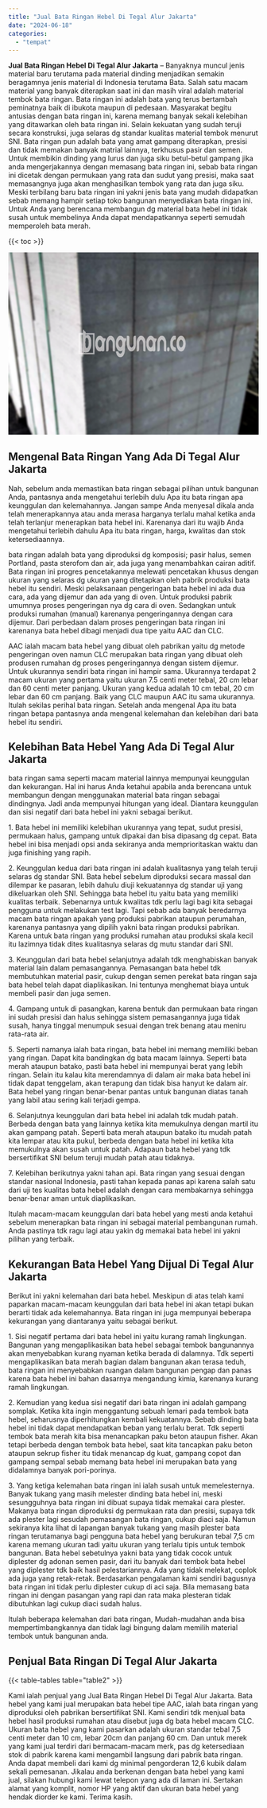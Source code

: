 ```yaml
---
title: "Jual Bata Ringan Hebel Di Tegal Alur Jakarta"
date: "2024-06-18"
categories: 
  - "tempat"
---
```


**Jual Bata Ringan Hebel Di Tegal Alur Jakarta** – Banyaknya muncul jenis material baru terutama pada material dinding menjadikan semakin beragamnya jenis material di Indonesia terutama Bata. Salah satu macam material yang banyak diterapkan saat ini dan masih viral adalah material tembok bata ringan. Bata ringan ini adalah bata yang terus bertambah peminatnya baik di ibukota maupun di pedesaan. Masyarakat begitu antusias dengan bata ringan ini, karena memang banyak sekali kelebihan yang ditawarkan oleh bata ringan ini. Selain kekuatan yang sudah teruji secara konstruksi, juga selaras dg standar kualitas material tembok menurut SNI. Bata ringan pun adalah bata yang amat gampang diterapkan, presisi dan tidak memakan banyak matrial lainnya, terkhusus pasir dan semen. Untuk membikin dinding yang lurus dan juga siku betul-betul gampang jika anda mengerjakannya dengan memasang bata ringan ini, sebab bata ringan ini dicetak dengan permukaan yang rata dan sudut yang presisi, maka saat memasangnya juga akan menghasilkan tembok yang rata dan juga siku. Meski terbilang baru bata ringan ini yakni jenis bata yang mudah didapatkan sebab memang hampir setiap toko bangunan menyediakan bata ringan ini. Untuk Anda yang berencana membangun dg material bata hebel ini tidak susah untuk membelinya Anda dapat mendapatkannya seperti semudah memperoleh bata merah.

{{< toc >}}

![Jual Bata Ringan Hebel Di Tegal Alur Jakarta](/images/jual-hebel-murah-14.png)

## Mengenal Bata Ringan Yang Ada Di Tegal Alur Jakarta

Nah, sebelum anda memastikan bata ringan sebagai pilihan untuk bangunan Anda, pantasnya anda mengetahui terlebih dulu Apa itu bata ringan apa keunggulan dan kelemahannya. Jangan sampe Anda menyesal dikala anda telah menerapkannya atau anda merasa harganya terlalu mahal ketika anda telah terlanjur menerapkan bata hebel ini. Karenanya dari itu wajib Anda mengetahui terlebih dahulu Apa itu bata ringan, harga, kwalitas dan stok ketersediaannya.

bata ringan adalah bata yang diproduksi dg komposisi; pasir halus, semen Portland, pasta sterofom dan air, ada juga yang menambahkan cairan aditif. Bata ringan ini progres pencetakannya melewati pencetakan khusus dengan ukuran yang selaras dg ukuran yang ditetapkan oleh pabrik produksi bata hebel itu sendiri. Meski pelaksanaan pengeringan bata hebel ini ada dua cara, ada yang dijemur dan ada yang di oven. Untuk produksi pabrik umumnya proses pengeringan nya dg cara di oven. Sedangkan untuk produksi rumahan (manual) karenanya pengeringannya dengan cara dijemur. Dari perbedaan dalam proses pengeringan bata ringan ini karenanya bata hebel dibagi menjadi dua tipe yaitu AAC dan CLC.

AAC ialah macam bata hebel yang dibuat oleh pabrikan yaitu dg metode pengeringan oven namun CLC merupakan bata ringan yang dibuat oleh produsen rumahan dg proses pengeringannya dengan sistem dijemur. Untuk ukurannya sendiri bata ringan ini hampir sama. Ukurannya terdapat 2 macam ukuran yang pertama yaitu ukuran 7.5 centi meter tebal, 20 cm lebar dan 60 centi meter panjang. Ukuran yang kedua adalah 10 cm tebal, 20 cm lebar dan 60 cm panjang. Baik yang CLC maupun AAC itu sama ukurannya. Itulah sekilas perihal bata ringan. Setelah anda mengenal Apa itu bata ringan betapa pantasnya anda mengenal kelemahan dan kelebihan dari bata hebel itu sendiri.

## Kelebihan Bata Hebel Yang Ada Di Tegal Alur Jakarta

bata ringan sama seperti macam material lainnya mempunyai keunggulan dan kekurangan. Hal ini harus Anda ketahui apabila anda berencana untuk membangun dengan menggunakan material bata ringan sebagai dindingnya. Jadi anda mempunyai hitungan yang ideal. Diantara keunggulan dan sisi negatif dari bata hebel ini yakni sebagai berikut.

1\. Bata hebel ini memiliki kelebihan ukurannya yang tepat, sudut presisi, permukaan halus, gampang untuk dipakai dan bisa dipasang dg cepat. Bata hebel ini bisa menjadi opsi anda sekiranya anda memprioritaskan waktu dan juga finishing yang rapih.

2\. Keunggulan kedua dari bata ringan ini adalah kualitasnya yang telah teruji selaras dg standar SNI. Bata hebel sebelum diproduksi secara massal dan dilempar ke pasaran, lebih dahulu diuji kekuatannya dg standar uji yang dikeluarkan oleh SNI. Sehingga bata hebel itu yaitu bata yang memiliki kualitas terbaik. Sebenarnya untuk kwalitas tdk perlu lagi bagi kita sebagai pengguna untuk melakukan test lagi. Tapi sebab ada banyak beredarnya macam bata ringan apakah yang produksi pabrikan ataupun perumahan, karenanya pantasnya yang dipilih yakni bata ringan produksi pabrikan. Karena untuk bata ringan yang produksi rumahan atau produksi skala kecil itu lazimnya tidak dites kualitasnya selaras dg mutu standar dari SNI.

3\. Keunggulan dari bata hebel selanjutnya adalah tdk menghabiskan banyak material lain dalam pemasangannya. Pemasangan bata hebel tdk membutuhkan material pasir, cukup dengan semen perekat bata ringan saja bata hebel telah dapat diaplikasikan. Ini tentunya menghemat biaya untuk membeli pasir dan juga semen.

4\. Gampang untuk di pasangkan, karena bentuk dan permukaan bata ringan ini sudah presisi dan halus sehingga sistem pemasangannya juga tidak susah, hanya tinggal menumpuk sesuai dengan trek benang atau meniru rata-rata air.

5\. Seperti namanya ialah bata ringan, bata hebel ini memang memiliki beban yang ringan. Dapat kita bandingkan dg bata macam lainnya. Seperti bata merah ataupun batako, pasti bata hebel ini mempunyai berat yang lebih ringan. Selain itu kalau kita merendamnya di dalam air maka bata hebel ini tidak dapat tenggelam, akan terapung dan tidak bisa hanyut ke dalam air. Bata hebel yang ringan benar-benar pantas untuk bangunan diatas tanah yang labil atau sering kali terjadi gempa.

6\. Selanjutnya keunggulan dari bata hebel ini adalah tdk mudah patah. Berbeda dengan bata yang lainnya ketika kita memukulnya dengan martil itu akan gampang patah. Seperti bata merah ataupun batako itu mudah patah kita lempar atau kita pukul, berbeda dengan bata hebel ini ketika kita memukulnya akan susah untuk patah. Adapaun bata hebel yang tdk bersertifikat SNI belum teruji mudah patah atau tidaknya.

7\. Kelebihan berikutnya yakni tahan api. Bata ringan yang sesuai dengan standar nasional Indonesia, pasti tahan kepada panas api karena salah satu dari uji tes kualitas bata hebel adalah dengan cara membakarnya sehingga benar-benar aman untuk diaplikasikan.

Itulah macam-macam keunggulan dari bata hebel yang mesti anda ketahui sebelum menerapkan bata ringan ini sebagai material pembangunan rumah. Anda pastinya tdk ragu lagi atau yakin dg memakai bata hebel ini yakni pilihan yang terbaik.

## Kekurangan Bata Hebel Yang Dijual Di Tegal Alur Jakarta

Berikut ini yakni kelemahan dari bata hebel. Meskipun di atas telah kami paparkan macam-macam keunggulan dari bata hebel ini akan tetapi bukan berarti tidak ada kelemahannya. Bata ringan ini juga mempunyai beberapa kekurangan yang diantaranya yaitu sebagai berikut.

1\. Sisi negatif pertama dari bata hebel ini yaitu kurang ramah lingkungan. Bangunan yang mengaplikasikan bata hebel sebagai tembok bangunannya akan menyebabkan kurang nyaman ketika berada di dalamnya. Tdk seperti mengaplikasikan bata merah bagian dalam bangunan akan terasa teduh, bata ringan ini menyebabkan ruangan dalam bangunan pengap dan panas karena bata hebel ini bahan dasarnya mengandung kimia, karenanya kurang ramah lingkungan.

2\. Kemudian yang kedua sisi negatif dari bata ringan ini adalah gampang somplak. Ketika kita ingin menggantung sebuah lemari pada tembok bata hebel, seharusnya diperhitungkan kembali kekuatannya. Sebab dinding bata hebel ini tidak dapat mendapatkan beban yang terlalu berat. Tdk seperti tembok bata merah kita bisa menancapkan paku beton ataupun fisher. Akan tetapi berbeda dengan tembok bata hebel, saat kita tancapkan paku beton ataupun sekrup fisher itu tidak menancap dg kuat, gampang copot dan gampang sempal sebab memang bata hebel ini merupakan bata yang didalamnya banyak pori-porinya.

3\. Yang ketiga kelemahan bata ringan ini ialah susah untuk memelesternya. Banyak tukang yang masih melester dinding bata hebel ini, meski sesungguhnya bata ringan ini dibuat supaya tidak memakai cara plester. Makanya bata ringan diproduksi dg permukaan rata dan presisi, supaya tdk ada plester lagi sesudah pemasangan bata ringan, cukup diaci saja. Namun sekiranya kita lihat di lapangan banyak tukang yang masih plester bata ringan terutamanya bagi pengguna bata hebel yang berukuran tebal 7,5 cm karena memang ukuran tadi yaitu ukuran yang terlalu tipis untuk tembok bangunan. Bata hebel sebetulnya yakni bata yang tidak cocok untuk diplester dg adonan semen pasir, dari itu banyak dari tembok bata hebel yang diplester tdk baik hasil pelestariannya. Ada yang tidak melekat, coplok ada juga yang retak-retak. Berdasarkan pengalaman kami sendiri bagusnya bata ringan ini tidak perlu diplester cukup di aci saja. Bila memasang bata ringan ini dengan pasangan yang rapi dan rata maka plesteran tidak dibutuhkan lagi cukup diaci sudah halus.

Itulah beberapa kelemahan dari bata ringan, Mudah-mudahan anda bisa mempertimbangkannya dan tidak lagi bingung dalam memilih material tembok untuk bangunan anda.

## Penjual Bata Ringan Di Tegal Alur Jakarta

{{< table-tables table="table2" >}}

Kami ialah penjual yang Jual Bata Ringan Hebel Di Tegal Alur Jakarta. Bata hebel yang kami jual merupakan bata hebel tipe AAC, ialah bata ringan yang diproduksi oleh pabrikan bersertifikat SNI. Kami sendiri tdk menjual bata hebel hasil produksi rumahan atau disebut juga dg bata hebel macam CLC. Ukuran bata hebel yang kami pasarkan adalah ukuran standar tebal 7,5 centi meter dan 10 cm, lebar 20cm dan panjang 60 cm. Dan untuk merek yang kami jual terdiri dari bermacam-macam merk, pas dg ketersediaan stok di pabrik karena kami mengambil langsung dari pabrik bata ringan. Anda dapat membeli dari kami dg minimal pengorderan 12,6 kubik dalam sekali pemesanan. Jikalau anda berkenan dengan bata hebel yang kami jual, silakan hubungi kami lewat telepon yang ada di laman ini. Sertakan alamat yang komplit, nomor HP yang aktif dan ukuran bata hebel yang hendak diorder ke kami. Terima kasih.
